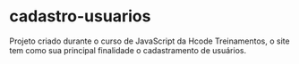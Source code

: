 # cadastro-usuarios
Projeto criado durante o curso de JavaScript da Hcode Treinamentos, o site tem como sua principal finalidade o cadastramento de usuários.
